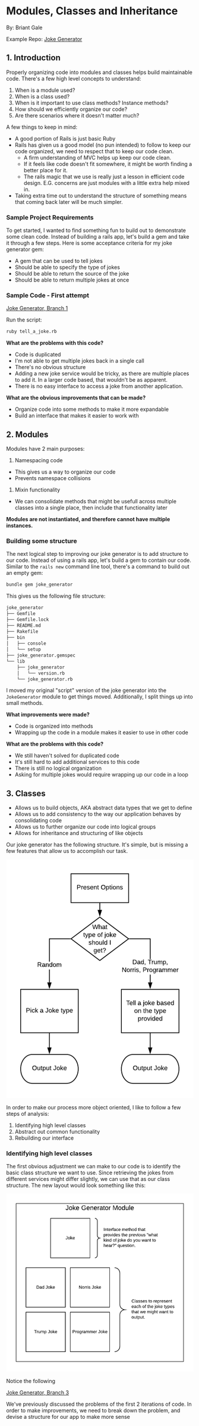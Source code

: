 # Modules, Classes and Inheritance

By: Briant Gale

Example Repo: [Joke Generator](https://github.com/briantgale/joke_generator)

## 1. Introduction

Properly organizing code into modules and classes helps build maintainable code. There's a few high level concepts to understand:

1. When is a module used?
1. When is a class used?
1. When is it important to use class methods? Instance methods?
1. How should we efficiently organize our code?
1. Are there scenarios where it doesn't matter much?

A few things to keep in mind:

* A good portion of Rails is just basic Ruby
* Rails has given us a good model (no pun intended) to follow to keep our code organized, we need to respect that to keep our code clean.
  * A firm understanding of MVC helps up keep our code clean.
  * If it feels like code doesn't fit somewhere, it might be worth finding a better place for it.
  * The rails magic that we use is really just a lesson in efficient code design. E.G. concerns are just modules with a little extra help mixed in.
* Taking extra time out to understand the structure of something means that coming back later will be much simpler.

### Sample Project Requirements

To get started, I wanted to find something fun to build out to demonstrate some clean code. Instead of building a rails app, let's build a gem and take it through a few steps. Here is some acceptance criteria for my joke generator gem:

* A gem that can be used to tell jokes
* Should be able to specify the type of jokes
* Should be able to return the source of the joke
* Should be able to return multiple jokes at once

### Sample Code - First attempt
[Joke Generator, Branch 1](https://github.com/briantgale/joke_generator/tree/1)

Run the script:

```bash
ruby tell_a_joke.rb 
```

**What are the problems with this code?**
* Code is duplicated
* I'm not able to get multiple jokes back in a single call
* There's no obvious structure
* Adding a new joke service would be tricky, as there are multiple places to add it. In a larger code based, that wouldn't be as apparent.
* There is no easy interface to access a joke from another application.

**What are the obvious improvements that can be made?**
* Organize code into some methods to make it more expandable
* Build an interface that makes it easier to work with

## 2. Modules

Modules have 2 main purposes:
1. Namespacing code
  * This gives us a way to organize our code
  * Prevents namespace collisions
1. Mixin functionality
  * We can consolidate methods that might be usefull across multiple classes into a single place, then include that functionality later

**Modules are not instantiated, and therefore cannot have multiple instances.**

### Building some structure
The next logical step to improving our joke generator is to add structure to our code. Instead of using a rails app, let's build a gem to contain our code. Similar to the `rails new` command line tool, there's a command to build out an empty gem:

```bash
bundle gem joke_generator
```

This gives us the following file structure:
```
joke_generator
├── Gemfile
├── Gemfile.lock
├── README.md
├── Rakefile
├── bin
│   ├── console
│   └── setup
├── joke_generator.gemspec
└── lib
    ├── joke_generator
    │   └── version.rb
    └── joke_generator.rb
```

I moved my original "script" version of the joke generator into the `JokeGenerator` module to get things moved. Additionally, I split things up into small methods.

**What improvements were made?**
* Code is organized into methods
* Wrapping up the code in a module makes it easier to use in other code

**What are the problems with this code?**
* We still haven't solved for duplicated code
* It's still hard to add additional services to this code
* There is still no logical organization
* Asking for multiple jokes would require wrapping up our code in a loop

## 3. Classes

* Allows us to build objects, AKA abstract data types that we get to define
* Allows us to add consistency to the way our application behaves by consolidating code
* Allows us to further organize our code into logical groups
* Allows for inheritance and structuring of like objects

Our joke generator has the following structure. It's simple, but is missing a few features that allow us to accomplish our task.

![Linear Image Flow](./linear_program_flow.png)

In order to make our process more object oriented, I like to follow a few steps of analysis:

1. Identifying high level classes
2. Abstract out common functionality
3. Rebuilding our interface

### Identifying high level classes

The first obvious adjustment we can make to our code is to identify the basic class structure we want to use. Since retrieving the jokes from different services might differ slightly, we can use that as our class structure. The new layout would look something like this:

![Basic Module with Classes](./basic_module_and_classes.png)

Notice the following

[Joke Generator, Branch 3](https://github.com/briantgale/joke_generator/tree/3)

We've previously discussed the problems of the first 2 iterations of code. In order to make improvements, we need to break down the problem, and devise a structure for our app to make more sense














